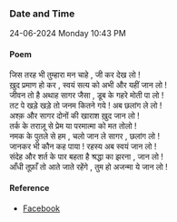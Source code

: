 ### Date and Time

24-06-2024 Monday 10:43 PM

#### Poem

जिस तरह भी तुम्हारा मन चाहे , जी कर देख लो !  <br />
ख़ुद प्रमाण हो कर , स्वयं सत्य को अभी और यहीं जान लो !  <br />
जीवन तो है अथाह सागर जैसा , डूब के गहरे मोती पा लो !  <br />
तट पे खड़े खड़े तो जनम कितने गये ! अब छलांग ले लो !  <br />
अश्क़ और सागर दोनों की खाराश ख़ुद जान लो !  <br />
तर्क के तराज़ू से प्रेम या परमात्मा को मत तोलो !  <br />
नमक के पुतले से हम , चलो जान ले सागर , छलांग लो !  <br />
जानकर भी कौन कह पाया ! रहस्य अब स्वयं जान लो !  <br />
संदेह और शर्त के पार बहता है श्रद्धा का झरना , जान लो ! <br />
आँधी तूफ़ाँ तो आते जाते रहेंगे , तुम हो अजन्मा ये जान लो !

#### Reference

* [Facebook](https://www.facebook.com/share/v/xtCPjocxz1EXzKeQ/?mibextid=oFDknk)
